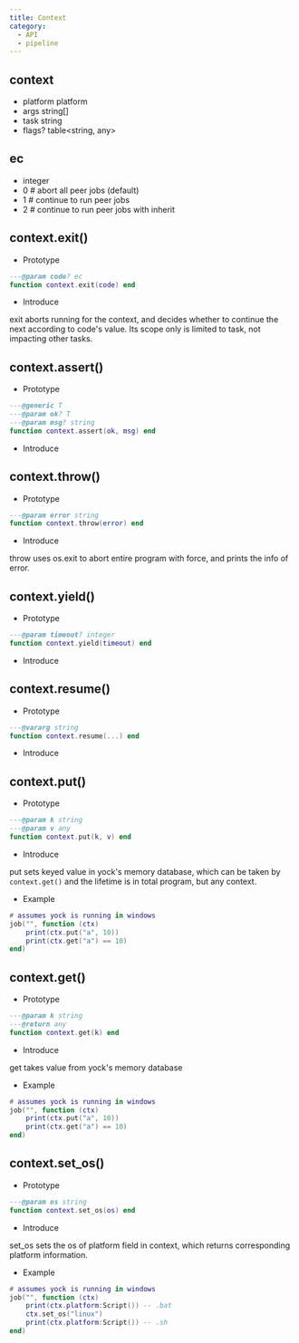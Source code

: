 ```yaml
---
title: Context
category:
  - API
  - pipeline
---
```


## context
* platform platform
* args string[]
* task string
* flags? table<string, any>

## ec
* integer
* 0 # abort all peer jobs (default)
* 1 # continue to run peer jobs
* 2 # continue to run peer jobs with inherit

## context.exit()

* Prototype
```lua
---@param code? ec
function context.exit(code) end
```

* Introduce

exit aborts running for the context, and decides whether to continue the next according to code's value. Its scope only is limited to task, not impacting other tasks.
## context.assert()

* Prototype
```lua
---@generic T
---@param ok? T
---@param msg? string
function context.assert(ok, msg) end
```

* Introduce


## context.throw()

* Prototype
```lua
---@param error string
function context.throw(error) end
```

* Introduce

throw uses os.exit to abort entire program with force, and prints the info of error.
## context.yield()

* Prototype
```lua
---@param timeout? integer
function context.yield(timeout) end
```

* Introduce


## context.resume()

* Prototype
```lua
---@vararg string
function context.resume(...) end
```

* Introduce


## context.put()

* Prototype
```lua
---@param k string
---@param v any
function context.put(k, v) end
```

* Introduce

put sets keyed value in yock's memory database, which can be taken by `context.get()` and the lifetime is in total program, but any context.

* Example
```lua
# assumes yock is running in windows
job("", function (ctx)
    print(ctx.put("a", 10))
    print(ctx.get("a") == 10)
end)
```
## context.get()

* Prototype
```lua
---@param k string
---@return any
function context.get(k) end
```

* Introduce

get takes value from yock's memory database

* Example
```lua
# assumes yock is running in windows
job("", function (ctx)
    print(ctx.put("a", 10))
    print(ctx.get("a") == 10)
end)
```
## context.set_os()

* Prototype
```lua
---@param os string
function context.set_os(os) end
```

* Introduce

set_os sets the os of platform field in context, which returns corresponding platform information.

* Example
```lua
# assumes yock is running in windows
job("", function (ctx)
    print(ctx.platform:Script()) -- .bat
    ctx.set_os("linux")
    print(ctx.platform:Script()) -- .sh
end)
```
